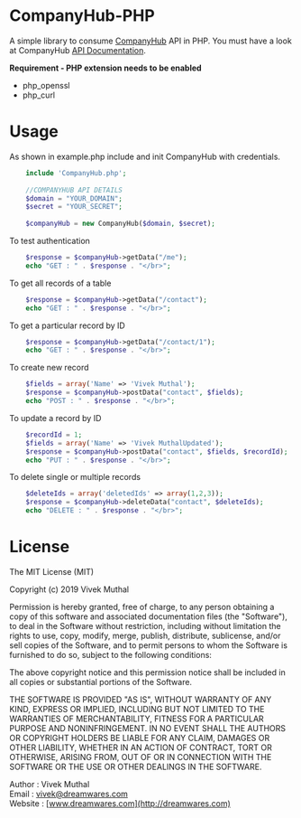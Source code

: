 # CompanyHub-PHP

A simple library to consume [CompanyHub](https://companyhub.com) API in PHP. 
You must have a look at CompanyHub [API Documentation](https://companyhub.com/docs/api-documentation). 

**Requirement - PHP extension needs to be enabled**
 - php_openssl 
 - php_curl

# Usage
As shown in example.php include and init CompanyHub with credentials.	
```php
	include 'CompanyHub.php';
	
	//COMPANYHUB API DETAILS
	$domain = "YOUR_DOMAIN";
	$secret = "YOUR_SECRET";
	
	$companyHub = new CompanyHub($domain, $secret);
```
To test authentication
```php  
	$response = $companyHub->getData("/me");
	echo "GET : " . $response . "</br>";
```
To get all records of a table
```php
	$response = $companyHub->getData("/contact");
	echo "GET : " . $response . "</br>";
```
To get a particular record by ID
```php
	$response = $companyHub->getData("/contact/1");
	echo "GET : " . $response . "</br>";
```
To create new record
```php
	$fields = array('Name' => 'Vivek Muthal');
	$response = $companyHub->postData("contact", $fields);
	echo "POST : " . $response . "</br>";
```
To update a record by ID
```php
	$recordId = 1;
	$fields = array('Name' => 'Vivek MuthalUpdated');
	$response = $companyHub->postData("contact", $fields, $recordId);
	echo "PUT : " . $response . "</br>";
```
To delete single or multiple records
```php
	$deleteIds = array('deletedIds' => array(1,2,3));
	$response = $companyHub->deleteData("contact", $deleteIds);
	echo "DELETE : " . $response . "</br>";
```
# License
The MIT License (MIT)

Copyright (c) 2019 Vivek Muthal

Permission is hereby granted, free of charge, to any person obtaining a copy of this software and associated documentation files (the "Software"), to deal in the Software without restriction, including without limitation the rights to use, copy, modify, merge, publish, distribute, sublicense, and/or sell copies of the Software, and to permit persons to whom the Software is furnished to do so, subject to the following conditions:

The above copyright notice and this permission notice shall be included in all copies or substantial portions of the Software.

THE SOFTWARE IS PROVIDED "AS IS", WITHOUT WARRANTY OF ANY KIND, EXPRESS OR IMPLIED, INCLUDING BUT NOT LIMITED TO THE WARRANTIES OF MERCHANTABILITY, FITNESS FOR A PARTICULAR PURPOSE AND NONINFRINGEMENT. IN NO EVENT SHALL THE AUTHORS OR COPYRIGHT HOLDERS BE LIABLE FOR ANY CLAIM, DAMAGES OR OTHER LIABILITY, WHETHER IN AN ACTION OF CONTRACT, TORT OR OTHERWISE, ARISING FROM, OUT OF OR IN CONNECTION WITH THE SOFTWARE OR THE USE OR OTHER DEALINGS IN THE SOFTWARE.

Author : Vivek Muthal  
Email :  [vivek@dreamwares.com](mailto:vivek@dreamwares.com)  
Website :  [www.dreamwares.com](http://dreamwares.com)